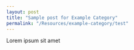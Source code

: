 ```yaml
---
layout: post
title: "Sample post for Example Category"
permalink: "/Resources/example-category/test"
---
```

Lorem ipsum sit amet
